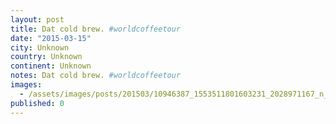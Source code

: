```yaml
---
layout: post
title: Dat cold brew. #worldcoffeetour
date: "2015-03-15"
city: Unknown
country: Unknown
continent: Unknown
notes: Dat cold brew. #worldcoffeetour
images:
  - /assets/images/posts/201503/10946387_1553511801603231_2028971167_n_17842035925001623.jpg
published: 0
---
```

